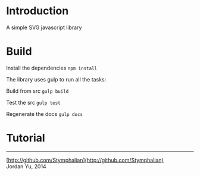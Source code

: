 # Introduction
A simple SVG javascript library

# Build 
Install the dependencies `npm install`

The library uses gulp to run all the tasks:

Build from src `gulp build`

Test the src `gulp test`

Regenerate the docs `gulp docs`


# Tutorial

----
[http://github.com/Stymphalian](http://github.com/Stymphalian)  
Jordan Yu, 2014